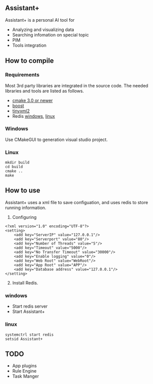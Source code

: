 Assistant+
----
Assistant+ is a personal AI tool for 

* Analyzing and visualizing data
* Searching infomation on special topic
* PIM
* Tools integration
## How to compile

### Requirements
Most 3rd party libraries are integrated in the source code. The needed libraries and tools are listed as follows. 

* [cmake 3.0 or newer](http://www.cmake.org)
* [boost](http://www.boost.org)
* [tinyxml2](http://www.grinninglizard.com/tinyxml2/)
* Redis  [windows](https://github.com/ServiceStack/redis-windows),  [linux]()
### Windows
Use CMakeGUI to generation visual studio project.

### Linux

```
mkdir build
cd build
cmake ..
make
```


## How to use

Assistant+ uses a xml file to save configuation, and uses redis to store running information.

1. Configuring
```
<?xml version="1.0" encoding="UTF-8"?>
<setting>
    <add key="ServerIP" value="127.0.0.1"/>
    <add key="Serverport" value="80"/>
    <add key="Number of Threads" value="5"/>
    <add key="Timeout" value="5000"/>
    <add key="No Transfer Timeout" value="30000"/>
    <add key="Enable logging" value="0"/>
    <add key="Web Root" value="WebRoot"/>
    <add key="App Root" value="APP"/>
    <add key="Database address" value="127.0.0.1"/>
</setting>
```

2. Install Redis.

### windows

* Start redis server
* Start Assistant+


### linux

```
systemctrl start redis
setsid Assistant+
```

## TODO
* App plugins
* Rule Engine
* Task Manger

